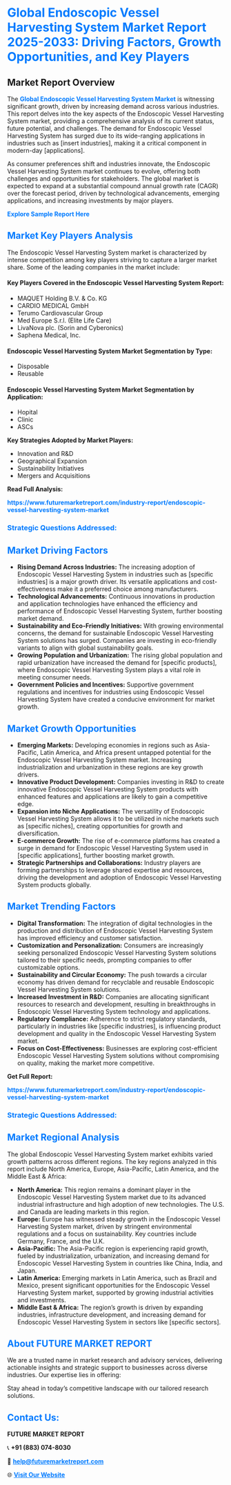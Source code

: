 <h1 style="color: #007BFF;">Global Endoscopic Vessel Harvesting System Market Report 2025-2033: Driving Factors, Growth Opportunities, and Key Players</h1>

<section id="overview">
<h2>Market Report Overview</h2>
<p>The <a href="https://www.futuremarketreport.com/industry-report/endoscopic-vessel-harvesting-system-market" style="color: #007BFF; text-decoration: none;"><strong>Global Endoscopic Vessel Harvesting System Market</strong></a> is witnessing significant growth, driven by increasing demand across various industries. This report delves into the key aspects of the Endoscopic Vessel Harvesting System market, providing a comprehensive analysis of its current status, future potential, and challenges. The demand for Endoscopic Vessel Harvesting System has surged due to its wide-ranging applications in industries such as [insert industries], making it a critical component in modern-day [applications].</p>
<p>As consumer preferences shift and industries innovate, the Endoscopic Vessel Harvesting System market continues to evolve, offering both challenges and opportunities for stakeholders. The global market is expected to expand at a substantial compound annual growth rate (CAGR) over the forecast period, driven by technological advancements, emerging applications, and increasing investments by major players.</p>
</section>

<section id="overview">
<p><a href="https://www.futuremarketreport.com/request-sample/reportId=85979" style="color: #007BFF; text-decoration: none;"><strong>Explore Sample Report Here</strong></a></p>
</section>

<section id="key-players">
<h2 style="color: #007BFF;">Market Key Players Analysis</h2>
<p>The Endoscopic Vessel Harvesting System market is characterized by intense competition among key players striving to capture a larger market share. Some of the leading companies in the market include:</p>
<h4>Key Players Covered in the Endoscopic Vessel Harvesting System Report:</h4>
<ul><li>MAQUET Holding B.V. &amp; Co. KG</li><li>CARDIO MEDICAL GmbH</li><li>Terumo Cardiovascular Group</li><li>Med Europe S.r.l. (Elite Life Care)</li><li>LivaNova plc. (Sorin and Cyberonics)</li><li>Saphena Medical, Inc.</li></ul>
<h4>Endoscopic Vessel Harvesting System Market Segmentation by Type:</h4>
<ul><li>Disposable</li><li>Reusable</li></ul>

<h4>Endoscopic Vessel Harvesting System Market Segmentation by Application:</h4>
<ul><li>Hopital</li><li>Clinic</li><li>ASCs</li></ul>
<p><strong>Key Strategies Adopted by Market Players:</strong></p>
<ul>
<li>Innovation and R&D</li>
<li>Geographical Expansion</li>
<li>Sustainability Initiatives</li>
<li>Mergers and Acquisitions</li>
</ul>
</section>

<section>
<p><strong>Read Full Analysis: </strong></p><a href="https://www.futuremarketreport.com/industry-report/endoscopic-vessel-harvesting-system-market" style="color: #007BFF; text-decoration: none;"><strong>https://www.futuremarketreport.com/industry-report/endoscopic-vessel-harvesting-system-market</strong></a>
<h3 style="color: #007BFF;">Strategic Questions Addressed:</h3>
</section>

<section id="driving-factors">
<h2 style="color: #007BFF;">Market Driving Factors</h2>
<ul>
<li><strong>Rising Demand Across Industries:</strong> The increasing adoption of Endoscopic Vessel Harvesting System in industries such as [specific industries] is a major growth driver. Its versatile applications and cost-effectiveness make it a preferred choice among manufacturers.</li>
<li><strong>Technological Advancements:</strong> Continuous innovations in production and application technologies have enhanced the efficiency and performance of Endoscopic Vessel Harvesting System, further boosting market demand.</li>
<li><strong>Sustainability and Eco-Friendly Initiatives:</strong> With growing environmental concerns, the demand for sustainable Endoscopic Vessel Harvesting System solutions has surged. Companies are investing in eco-friendly variants to align with global sustainability goals.</li>
<li><strong>Growing Population and Urbanization:</strong> The rising global population and rapid urbanization have increased the demand for [specific products], where Endoscopic Vessel Harvesting System plays a vital role in meeting consumer needs.</li>
<li><strong>Government Policies and Incentives:</strong> Supportive government regulations and incentives for industries using Endoscopic Vessel Harvesting System have created a conducive environment for market growth.</li>
</ul>
</section>

<section id="growth-opportunities">
<h2 style="color: #007BFF;">Market Growth Opportunities</h2>
<ul>
<li><strong>Emerging Markets:</strong> Developing economies in regions such as Asia-Pacific, Latin America, and Africa present untapped potential for the Endoscopic Vessel Harvesting System market. Increasing industrialization and urbanization in these regions are key growth drivers.</li>
<li><strong>Innovative Product Development:</strong> Companies investing in R&D to create innovative Endoscopic Vessel Harvesting System products with enhanced features and applications are likely to gain a competitive edge.</li>
<li><strong>Expansion into Niche Applications:</strong> The versatility of Endoscopic Vessel Harvesting System allows it to be utilized in niche markets such as [specific niches], creating opportunities for growth and diversification.</li>
<li><strong>E-commerce Growth:</strong> The rise of e-commerce platforms has created a surge in demand for Endoscopic Vessel Harvesting System used in [specific applications], further boosting market growth.</li>
<li><strong>Strategic Partnerships and Collaborations:</strong> Industry players are forming partnerships to leverage shared expertise and resources, driving the development and adoption of Endoscopic Vessel Harvesting System products globally.</li>
</ul>
</section>

<section id="trending-factors">
<h2 style="color: #007BFF;">Market Trending Factors</h2>
<ul>
<li><strong>Digital Transformation:</strong> The integration of digital technologies in the production and distribution of Endoscopic Vessel Harvesting System has improved efficiency and customer satisfaction.</li>
<li><strong>Customization and Personalization:</strong> Consumers are increasingly seeking personalized Endoscopic Vessel Harvesting System solutions tailored to their specific needs, prompting companies to offer customizable options.</li>
<li><strong>Sustainability and Circular Economy:</strong> The push towards a circular economy has driven demand for recyclable and reusable Endoscopic Vessel Harvesting System solutions.</li>
<li><strong>Increased Investment in R&D:</strong> Companies are allocating significant resources to research and development, resulting in breakthroughs in Endoscopic Vessel Harvesting System technology and applications.</li>
<li><strong>Regulatory Compliance:</strong> Adherence to strict regulatory standards, particularly in industries like [specific industries], is influencing product development and quality in the Endoscopic Vessel Harvesting System market.</li>
<li><strong>Focus on Cost-Effectiveness:</strong> Businesses are exploring cost-efficient Endoscopic Vessel Harvesting System solutions without compromising on quality, making the market more competitive.</li>
</ul>
</section>

<section>
<p><strong>Get Full Report: </strong></p><a href="https://www.futuremarketreport.com/industry-report/endoscopic-vessel-harvesting-system-market" style="color: #007BFF; text-decoration: none;"><strong>https://www.futuremarketreport.com/industry-report/endoscopic-vessel-harvesting-system-market</strong></a>
<h3 style="color: #007BFF;">Strategic Questions Addressed:</h3>
</section>


<section id="regional-analysis">
<h2 style="color: #007BFF;">Market Regional Analysis</h2>
<p>The global Endoscopic Vessel Harvesting System market exhibits varied growth patterns across different regions. The key regions analyzed in this report include North America, Europe, Asia-Pacific, Latin America, and the Middle East & Africa:</p>
<ul>
<li><strong>North America:</strong> This region remains a dominant player in the Endoscopic Vessel Harvesting System market due to its advanced industrial infrastructure and high adoption of new technologies. The U.S. and Canada are leading markets in this region.</li>
<li><strong>Europe:</strong> Europe has witnessed steady growth in the Endoscopic Vessel Harvesting System market, driven by stringent environmental regulations and a focus on sustainability. Key countries include Germany, France, and the U.K.</li>
<li><strong>Asia-Pacific:</strong> The Asia-Pacific region is experiencing rapid growth, fueled by industrialization, urbanization, and increasing demand for Endoscopic Vessel Harvesting System in countries like China, India, and Japan.</li>
<li><strong>Latin America:</strong> Emerging markets in Latin America, such as Brazil and Mexico, present significant opportunities for the Endoscopic Vessel Harvesting System market, supported by growing industrial activities and investments.</li>
<li><strong>Middle East & Africa:</strong> The region’s growth is driven by expanding industries, infrastructure development, and increasing demand for Endoscopic Vessel Harvesting System in sectors like [specific sectors].</li>
</ul>
</section>

<footer>
<h2 style="color: #007BFF;">About FUTURE MARKET REPORT</h2>
<p>We are a trusted name in market research and advisory services, delivering actionable insights and strategic support to businesses across diverse industries. Our expertise lies in offering:</p>

<p>Stay ahead in today’s competitive landscape with our tailored research solutions.</p>

<h2 style="color: #007BFF;">Contact Us:</h2>
<p><strong>FUTURE MARKET REPORT</strong></p>
<p>📞 <strong>+91 (883) 074-8030</strong></p>
<p>📧 <strong><a href="mailto:help@futuremarketreport.com" style="color: #007BFF;">help@futuremarketreport.com</a></strong></p>
<p>🌐 <strong><a href="https://www.futuremarketreport.com/" style="color: #007BFF;">Visit Our Website</a></strong></p>
</footer>
